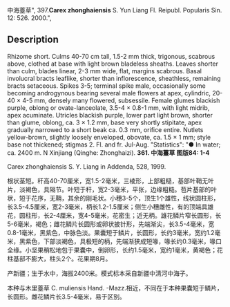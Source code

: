 中海薹草",
397.**Carex zhonghaiensis** S. Yun Liang Fl. Reipubl. Popularis Sin. 12: 526. 2000.",

## Description
Rhizome short. Culms 40-70 cm tall, 1.5-2 mm thick, trigonous, scabrous above, clothed at base with light brown bladeless sheaths. Leaves shorter than culm, blades linear, 2-3 mm wide, flat, margins scabrous. Basal involucral bracts leaflike, shorter than inflorescence, sheathless, remaining bracts setaceous. Spikes 3-5; terminal spike male, occasionally some becoming androgynous bearing several male flowers at apex, cylindric, 20-40 × 4-5 mm, densely many flowered, subsessile. Female glumes blackish purple, oblong or ovate-lanceolate, 3.5-4 × 0.8-1 mm, with light midrib, apex acuminate. Utricles blackish purple, lower part light brown, shorter than glume, oblong, ca. 3 × 1.2 mm, base very shortly stipitate, apex gradually narrowed to a short beak ca. 0.3 mm, orifice entire. Nutlets yellow-brown, slightly loosely enveloped, obovate, ca. 1.5 × 1 mm; style base not thickened; stigmas 2. Fl. and fr. Jul-Aug.
  "Statistics": "● In water; ca. 2400 m. N Xinjiang (Qinghe: Zhonghaizi).
**361. 中海薹草 图版84: 1-4**

Carex zhonghaiensis S. Y. Liang in Addenda, 528, 1999.

根状茎短。秆高40-70厘米，宽1.5-2毫米，三棱形，上部粗糙，基部叶鞘无叶片，淡褐色，具隔节。叶短于秆，宽2-3毫米，平张，边缘粗糙。苞片基部的叶状，短于花序，无鞘，其余的刚毛状。小穗3-5个，顶生1个雄性，线状圆柱形，长3.5-4.5厘米，宽2-3毫米，柄长1.2-1.5厘米；侧生小穗雌性，有的顶端具雄花，圆柱形，长2-4厘米，宽4-5毫米，花密生；近无柄。雄花鳞片窄长圆形，长5-6毫米，褐色；雌花鳞片长圆形或卵状披针形，先端渐尖，长3.5-4毫米，宽0.8-1毫米，黑紫色，中脉色淡。果囊短于鳞片，长圆形，长约3毫米，宽约1.2毫米，黑紫色，下部淡褐色，具极短的柄，先端渐狭成短喙，喙长约0.3毫米，喙口全缘。小坚果稍松地包于果囊中，倒卵形，长约1.5毫米，宽约1毫米，黄褐色；花柱基部不膨大，柱头2个。花果期8月。

产新疆；生于水中，海拔2400米。模式标本采自新疆中清河中海子。

本种与木里薹草 C. muliensis Hand. -Mazz.相近，不同在于本种果囊短于鳞片，长圆形。雌花鳞片长3.5-4毫米，易于区别。
